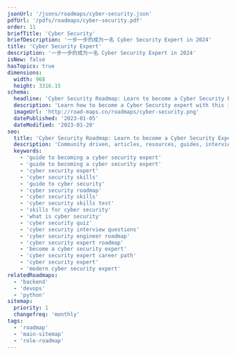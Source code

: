 ```yaml
---
jsonUrl: '/jsons/roadmaps/cyber-security.json'
pdfUrl: '/pdfs/roadmaps/cyber-security.pdf'
order: 11
briefTitle: 'Cyber Security'
briefDescription: '一步一步的成为一名 Cyber Security Expert in 2024'
title: 'Cyber Security Expert'
description: '一步一步的成为一名 Cyber Security Expert in 2024'
isNew: false
hasTopics: true
dimensions:
  width: 968
  height: 3316.15
schema:
  headline: 'Cyber Security Roadmap: Learn to become a Cyber Security Expert'
  description: 'Learn how to become a Cyber Security expert with this interactive step by step guide in 2024. We also have resources and short descriptions attached to the roadmap items so you can get everything you want to learn in one place.'
  imageUrl: 'http://road-maps.cn/roadmaps/cyber-security.png'
  datePublished: '2023-01-05'
  dateModified: '2023-01-20'
seo:
  title: 'Cyber Security Roadmap: Learn to become a Cyber Security Expert'
  description: 'Community driven, articles, resources, guides, interview questions, quizzes for cyber security. Learn to become a modern Cyber Security Expert by following the steps, skills, resources and guides listed in this roadmap.'
  keywords:
    - 'guide to becoming a cyber security expert'
    - 'guide to becoming a cyber security expert'
    - 'cyber security expert'
    - 'cyber security skills'
    - 'guide to cyber security'
    - 'cyber security roadmap'
    - 'cyber security skills'
    - 'cyber security skills test'
    - 'skills for cyber security'
    - 'what is cyber security'
    - 'cyber security quiz'
    - 'cyber security interview questions'
    - 'cyber security engineer roadmap'
    - 'cyber security expert roadmap'
    - 'become a cyber security expert'
    - 'cyber security expert career path'
    - 'cyber security expert'
    - 'modern cyber security expert'
relatedRoadmaps:
  - 'backend'
  - 'devops'
  - 'python'
sitemap:
  priority: 1
  changefreq: 'monthly'
tags:
  - 'roadmap'
  - 'main-sitemap'
  - 'role-roadmap'
---
```

